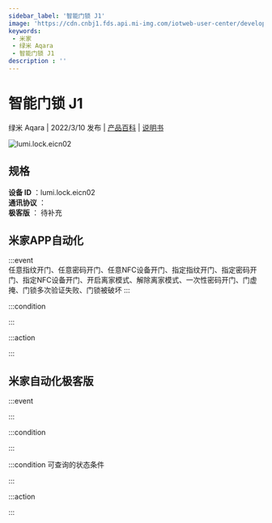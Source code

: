 ```yaml
---
sidebar_label: '智能门锁 J1'
image: 'https://cdn.cnbj1.fds.api.mi-img.com/iotweb-user-center/developer_1679069810290FUUaoWuw.png?GalaxyAccessKeyId=AKVGLQWBOVIRQ3XLEW&Expires=9223372036854775807&Signature=GpCs8DDHc+JhpRxxB4EZP+cjaJg='
keywords: 
 - 米家
 - 绿米 Aqara
 - 智能门锁 J1
description : ''
---
```

# 智能门锁 J1

绿米 Aqara | 2022/3/10 发布 | [产品百科](https://home.mi.com/webapp/content/baike/product/index.html?model=lumi.lock.eicn02/) | [说明书](https://home.mi.com/views/introduction.html?model=lumi.lock.eicn02&region=cn)

![lumi.lock.eicn02](https://cdn.cnbj1.fds.api.mi-img.com/iotweb-user-center/developer_1679069810290FUUaoWuw.png?GalaxyAccessKeyId=AKVGLQWBOVIRQ3XLEW&Expires=9223372036854775807&Signature=GpCs8DDHc+JhpRxxB4EZP+cjaJg=)

## 规格  
> 
**设备 ID** ：lumi.lock.eicn02  
**通讯协议** ：  
**极客版**  ： 待补充 


## 米家APP自动化  

:::event  
任意指纹开门、任意密码开门、任意NFC设备开门、指定指纹开门、指定密码开门、指定NFC设备开门、开启离家模式、解除离家模式、一次性密码开门、门虚掩、门锁多次验证失败、门锁被破坏
:::

:::condition  

:::

:::action   

:::

## 米家自动化极客版  

:::event  

:::

:::condition  

:::

:::condition 可查询的状态条件  

:::

:::action  

:::

        
